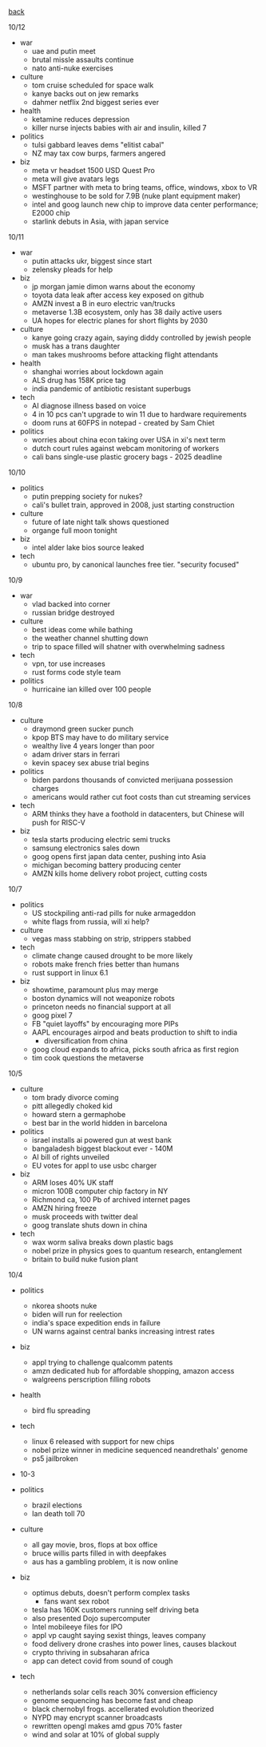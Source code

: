 [back](./index.md)

10/12
- war
  - uae and putin meet
  - brutal missle assaults continue
  - nato anti-nuke exercises
- culture
  - tom cruise scheduled for space walk
  - kanye backs out on jew remarks
  - dahmer netflix 2nd biggest series ever
- health
  - ketamine reduces depression
  - killer nurse injects babies with air and insulin, killed 7
- politics
  - tulsi gabbard leaves dems "elitist cabal"
  - NZ may tax cow burps, farmers angered
- biz
  - meta vr headset 1500 USD Quest Pro
  - meta will give avatars legs
  - MSFT partner with meta to bring teams, office, windows, xbox to VR
  - westinghouse to be sold for 7.9B (nuke plant equipment maker)
  - intel and goog launch new chip to improve data center performance; E2000 chip
  - starlink debuts in Asia, with japan service

10/11
- war
  - putin attacks ukr, biggest since start
  - zelensky pleads for help
- biz
  - jp morgan jamie dimon warns about the economy
  - toyota data leak after access key exposed on github
  - AMZN invest a B in euro electric van/trucks
  - metaverse 1.3B ecosystem, only has 38 daily active users
  - UA hopes for electric planes for short flights by 2030
- culture
  - kanye going crazy again, saying diddy controlled by jewish people
  - musk has a trans daughter
  - man takes mushrooms before attacking flight attendants
- health
  - shanghai worries about lockdown again
  - ALS drug has 158K price tag
  - india pandemic of antibiotic resistant superbugs
- tech
  - AI diagnose illness based on voice
  - 4 in 10 pcs can't upgrade to win 11 due to hardware requirements
  - doom runs at 60FPS in notepad - created by Sam Chiet
- politics
  - worries about china econ taking over USA in xi's next term
  - dutch court rules against webcam monitoring of workers
  - cali bans single-use plastic grocery bags - 2025 deadline

10/10
- politics
  - putin prepping society for nukes?
  - cali's bullet train, approved in 2008, just starting construction
- culture
  - future of late night talk shows questioned
  - organge full moon tonight
- biz
  - intel alder lake bios source leaked
- tech
  - ubuntu pro, by canonical launches free tier.  "security focused"

10/9
- war
  - vlad backed into corner
  - russian bridge destroyed
- culture
  - best ideas come while bathing
  - the weather channel shutting down
  - trip to space filled will shatner with overwhelming sadness
- tech
  - vpn, tor use increases
  - rust forms code style team
- politics
  - hurricaine ian killed over 100 people

10/8
- culture
  - draymond green sucker punch
  - kpop BTS may have to do military service
  - wealthy live 4 years longer than poor
  - adam driver stars in ferrari
  - kevin spacey sex abuse trial begins
- politics
  - biden pardons thousands of convicted merijuana possession charges
  - americans would rather cut foot costs than cut streaming services
- tech
  - ARM thinks they have a foothold in datacenters, but Chinese will push for RISC-V
- biz
  - tesla starts producing electric semi trucks
  - samsung electronics sales down
  - goog opens first japan data center, pushing into Asia
  - michigan becoming battery producing center
  - AMZN kills home delivery robot project, cutting costs

10/7
- politics
  - US stockpiling anti-rad pills for nuke armageddon
  - white flags from russia, will xi help?
- culture
  - vegas mass stabbing on strip, strippers stabbed
- tech
  - climate change caused drought to be more likely
  - robots make french fries better than humans
  - rust support in linux 6.1
- biz
  - showtime, paramount plus may merge
  - boston dynamics will not weaponize robots
  - princeton needs no financial support at all
  - goog pixel 7
  - FB "quiet layoffs" by encouraging more PIPs
  - AAPL encourages airpod and beats production to shift to india
    - diversification from china
  - goog cloud expands to africa, picks south africa as first region
  - tim cook questions the metaverse

10/5
- culture
  - tom brady divorce coming
  - pitt allegedly choked kid
  - howard stern a germaphobe
  - best bar in the world hidden in barcelona
- politics
  - israel installs ai powered gun at west bank
  - bangaladesh biggest blackout ever - 140M
  - AI bill of rights unveiled
  - EU votes for appl to use usbc charger
- biz
  - ARM loses 40% UK staff
  - micron 100B computer chip factory in NY
  - Richmond ca, 100 Pb of archived internet pages
  - AMZN hiring freeze
  - musk proceeds with twitter deal
  - goog translate shuts down in china
- tech
  - wax worm saliva breaks down plastic bags
  - nobel prize in physics goes to quantum research, entanglement
  - britain to build nuke fusion plant

10/4
- politics
  - nkorea shoots nuke
  - biden will run for reelection
  - india's space expedition ends in failure
  - UN warns against central banks increasing intrest rates
- biz
  - appl trying to challenge qualcomm patents
  - amzn dedicated hub for affordable shopping, amazon access
  - walgreens perscription filling robots
- health
  - bird flu spreading
- tech
  - linux 6 released with support for new chips
  - nobel prize winner in medicine sequenced neandrethals' genome
  - ps5 jailbroken

- 10-3
- politics
  - brazil elections
  - Ian death toll 70
- culture
  - all gay movie, bros, flops at box office
  - bruce willis parts filled in with deepfakes
  - aus has a gambling problem, it is now online
- biz
  - optimus debuts, doesn't perform complex tasks
    - fans want sex robot
  - tesla has 160K customers running self driving beta
  - also presented Dojo supercomputer
  - Intel mobileeye files for IPO
  - appl vp caught saying sexist things, leaves company
  - food delivery drone crashes into power lines, causes blackout
  - crypto thriving in subsaharan africa
  - app can detect covid from sound of cough
- tech
  - netherlands solar cells reach 30% conversion efficiency
  - genome sequencing has become fast and cheap
  - black chernobyl frogs.  accellerated evolution theorized
  - NYPD may encrypt scanner broadcasts
  - rewritten opengl makes amd gpus 70% faster
  - wind and solar at 10% of global supply
